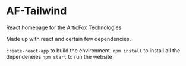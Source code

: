 # AF-Tailwind
React homepage for the ArticFox Technologies 

Made up with react and certain few dependencies.

`create-react-app` to build the environment. 
`npm install` to install all the dependeneies
`npm start` to run the website



